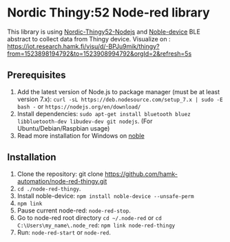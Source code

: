 # Nordic Thingy:52 Node-red library

This library is using [Nordic-Thingy52-Nodejs](https://github.com/NordicPlayground/Nordic-Thingy52-Nodejs) and [Noble-device](https://github.com/noble/noble-device) BLE abstract to collect data from Thingy device.
Visualize on : https://iot.research.hamk.fi/visu/d/-BPJu9mik/thingy?from=1523898194792&to=1523908994792&orgId=2&refresh=5s

## Prerequisites
1. Add the latest version of Node.js to package manager (must be at least version 7.x): `curl -sL https://deb.nodesource.com/setup_7.x | sudo -E bash -` or `https://nodejs.org/en/download/` 
2. Install dependencies: `sudo apt-get install bluetooth bluez libbluetooth-dev libudev-dev git nodejs`. (For Ubuntu/Debian/Raspbian usage)
3. Read more installation for Windows on [noble](https://github.com/noble/noble)

## Installation
1. Clone the repository: git clone https://github.com/hamk-automation/node-red-thingy.git
2. `cd ./node-red-thingy`.
3. Install noble-device: `npm install noble-device --unsafe-perm`
4. `npm link`
4. Pause current node-red: `node-red-stop`.
5. Go to node-red root directory `cd ~/.node-red` or `cd C:\Users\my_name\.node_red`: `npm link node-red-thingy`
6. Run: `node-red-start` or `node-red`.

